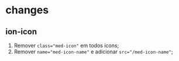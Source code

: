 # changes

## ion-icon

1. Remover `class="med-icon"` em todos icons;
2. Remover `name="med-icon-name"` e adicionar `src="/med-icon-name"`;
